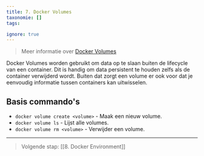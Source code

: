 ```yaml
---
title: 7. Docker Volumes
taxonomie: []
tags:

ignore: true 
---
```


> Meer informatie over [Docker Volumes](https://docs.docker.com/storage/volumes/)

Docker Volumes worden gebruikt om data op te slaan buiten de lifecycle van een container. Dit is handig om data persistent te houden zelfs als de container verwijderd wordt. Buiten dat zorgt een volume er ook voor dat je eenvoudig informatie tussen containers kan uitwisselen.


## Basis commando's
- `docker volume create <volume>` - Maak een nieuw volume.
- `docker volume ls` - Lijst alle volumes.
- `docker volume rm <volume>` - Verwijder een volume.

---
> Volgende stap: [[8. Docker Environment]]
